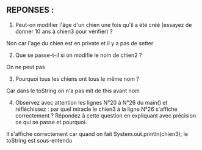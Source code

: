 ## REPONSES :
1. Peut-on modifier l'âge d'un chien une fois qu'il a été créé (essayez de donner 10 ans à chien3 pour vérifier) ? 

Non car l'age du chien est en private et il y a pas de setter

2. Que se passe-t-il si on modifie le nom de chien2 ?

On ne peut pas

3. Pourquoi tous les chiens ont tous le même nom ?

Car dans le toString on n'a pas mit de this avant nom

4. Observez avec attention les lignes N°20 à N°26 du main() et réfléchissez : par quel miracle le chien3 à la ligne N°26 s'affiche correctement ?
   Répondez à cette question en expliquant avec précision ce qui se passe et pourquoi.

Il s'affiche correctement car quand on fait  System.out.println(chien3); le toString est sous-entendu

